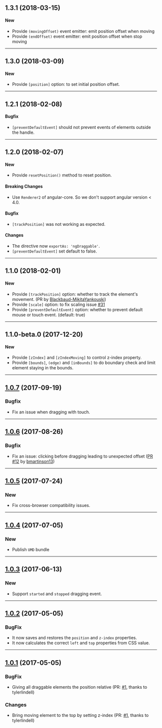 ## 1.3.1 (2018-03-15)

#### New
+ Provide `(movingOffset)` event emitter: emit position offset when moving
+ Provide `(endOffset)` event emitter: emit position offset when stop moving

---

## 1.3.0 (2018-03-09)

#### New
+ Provide `[position]` option: to set initial position offset.

---

## 1.2.1 (2018-02-08)

#### Bugfix
+ `[preventDefaultEvent]` should not prevent events of elements outside the handle.

---

## 1.2.0 (2018-02-07)

#### New
+ Provide `resetPosition()` method to reset position.

#### Breaking Changes
+ Use `Renderer2` of angular-core. So we don't support angular version < 4.0.

#### Bugfix
+ `[trackPosition]` was not working as expected.

#### Changes
+ The directive now `exportAs: 'ngDraggable'`.
+ `[preventDefaultEvent]` set default to false.

---

## 1.1.0 (2018-02-01)

#### New
+ Provide `[trackPosition]` option: whether to track the element's movement. (PR by [Blackbaud-MikitaYankouski](https://github.com/Blackbaud-MikitaYankouski))
+ Provide `[scale]` option: to fix scaling issue [#31](https://github.com/xieziyu/angular2-draggable/issues/31)
+ Provide `[preventDefaultEvent]` option: whether to prevent default mouse or touch event. (default: true)

---

## 1.1.0-beta.0 (2017-12-20)

#### New
+ Provide `[zIndex]` and `[zIndexMoving]` to control z-index property.
+ Provide `[bounds]`, `(edge)` and `[inBounds]` to do boundary check and limit element staying in the bounds.

---

<a name="1.0.7"></a>
## [1.0.7](https://github.com/xieziyu/angular2-draggable/compare/v1.0.6...v1.0.7) (2017-09-19)

### Bugfix
+ Fix an issue when dragging with touch.

---

<a name="1.0.6"></a>
## [1.0.6](https://github.com/xieziyu/angular2-draggable/compare/v1.0.5...v1.0.6) (2017-08-26)

### Bugfix
+ Fix an issue: clicking before dragging leading to unexpected offset ([PR #12](https://github.com/xieziyu/angular2-draggable/pull/12) by [bmartinson13](https://github.com/bmartinson13))

---

<a name="1.0.5"></a>
## [1.0.5](https://github.com/xieziyu/angular2-draggable/compare/v1.0.4...v1.0.5) (2017-07-24)

### New
+ Fix cross-browser compatibility issues.

---

<a name="1.0.4"></a>
## [1.0.4](https://github.com/xieziyu/angular2-draggable/compare/v1.0.3...v1.0.4) (2017-07-05)

### New
+ Publish `UMD` bundle

---

<a name="1.0.3"></a>
## [1.0.3](https://github.com/xieziyu/angular2-draggable/compare/v1.0.2...v1.0.3) (2017-06-13)

### New
+ Support `started` and `stopped` dragging event.

---

<a name="1.0.2"></a>
## [1.0.2](https://github.com/xieziyu/angular2-draggable/compare/v1.0.1...v1.0.2) (2017-05-05)

### BugFix
+ It now saves and restores the `position` and `z-index` properties.
+ It now calculates the correct `left` and `top` properties from CSS value.

---

<a name="1.0.1"></a>
## [1.0.1](https://github.com/xieziyu/angular2-draggable/compare/v1.0.0...v1.0.1) (2017-05-05)

### BugFix
+ Giving all draggable elements the position relative (PR: [#1](https://github.com/xieziyu/angular2-draggable/pull/1), thanks to tylerlindell)

### Changes
+ Bring moving element to the top by setting z-index (PR: [#1](https://github.com/xieziyu/angular2-draggable/pull/1), thanks to tylerlindell)